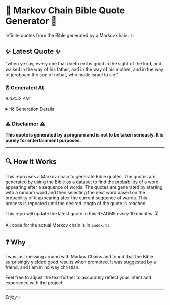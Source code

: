 # 📖 Markov Chain Bible Quote Generator 📖

Infinite quotes from the Bible generated by a Markov chain. ✨

## ✨ Latest Quote ✨
"when ye say, every one that doeth evil is good in the sight of the lord, and walked in the way of his father, and in the way of his mother, and in the way of jeroboam the son of nebat, who made israel to sin."

### ⏰ Generated At
*9:33:52 AM*

<details>
    <summary>🛠️ Generation Details</summary>
    <p>
        <strong>🌱 Seed:</strong> when<br>
        <strong>🔄 Iterations:</strong> 45<br>
        <strong>📜 Context History:</strong><br>[ when ]: ye<br>[ when, ye ]: say,<br>[ when, ye, say, ]: every<br>[ when, ye, say,, every ]: one<br>[ when, ye, say,, every, one ]: that<br>[ when, ye, say,, every, one, that ]: doeth<br>[ ye, say,, every, one, that, doeth ]: evil<br>[ say,, every, one, that, doeth, evil ]: is<br>[ every, one, that, doeth, evil, is ]: good<br>[ one, that, doeth, evil, is, good ]: in<br>[ that, doeth, evil, is, good, in ]: the<br>[ doeth, evil, is, good, in, the ]: sight<br>[ evil, is, good, in, the, sight ]: of<br>[ is, good, in, the, sight, of ]: the<br>[ good, in, the, sight, of, the ]: lord,<br>[ in, the, sight, of, the, lord, ]: and<br>[ the, sight, of, the, lord,, and ]: walked<br>[ sight, of, the, lord,, and, walked ]: in<br>[ of, the, lord,, and, walked, in ]: the<br>[ the, lord,, and, walked, in, the ]: way<br>[ lord,, and, walked, in, the, way ]: of<br>[ and, walked, in, the, way, of ]: his<br>[ walked, in, the, way, of, his ]: father,<br>[ in, the, way, of, his, father, ]: and<br>[ the, way, of, his, father,, and ]: in<br>[ way, of, his, father,, and, in ]: the<br>[ of, his, father,, and, in, the ]: way<br>[ his, father,, and, in, the, way ]: of<br>[ father,, and, in, the, way, of ]: his<br>[ and, in, the, way, of, his ]: mother,<br>[ in, the, way, of, his, mother, ]: and<br>[ the, way, of, his, mother,, and ]: in<br>[ way, of, his, mother,, and, in ]: the<br>[ of, his, mother,, and, in, the ]: way<br>[ his, mother,, and, in, the, way ]: of<br>[ mother,, and, in, the, way, of ]: jeroboam<br>[ and, in, the, way, of, jeroboam ]: the<br>[ in, the, way, of, jeroboam, the ]: son<br>[ the, way, of, jeroboam, the, son ]: of<br>[ way, of, jeroboam, the, son, of ]: nebat,<br>[ of, jeroboam, the, son, of, nebat, ]: who<br>[ jeroboam, the, son, of, nebat,, who ]: made<br>[ the, son, of, nebat,, who, made ]: israel<br>[ son, of, nebat,, who, made, israel ]: to<br>[ of, nebat,, who, made, israel, to ]: sin.<br>
    </p>
</details>

### ⚠️ Disclaimer ⚠️
**This quote is generated by a program and is not to be taken seriously. It is purely for entertainment purposes.**

---

## 🔍 How It Works

This repo uses a Markov chain to generate Bible quotes. The quotes are generated by using the Bible as a dataset to find the probability of a word appearing after a sequence of words. The quotes are generated by starting with a random word and then selecting the next word based on the probability of it appearing after the current sequence of words. This process is repeated until the desired length of the quote is reached.

This repo will update the latest quote in this README every 10 minutes. ⏳

All code for the actual Markov chain is in `index.ts`.

## ❓ Why

I was just messing around with Markov Chains and found that the Bible surprisingly yielded good results when prompted. 
It was suggested by a friend, and I am in no way christian.

Feel free to adjust the text further to accurately reflect your intent and experience with the project!

---

*Enjoy*✨
